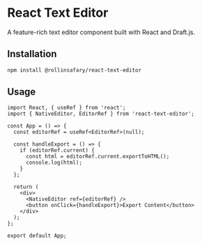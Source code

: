 # React Text Editor

A feature-rich text editor component built with React and Draft.js.

## Installation

```bash
npm install @rollinsafary/react-text-editor
```

## Usage

```tsx
import React, { useRef } from 'react';
import { NativeEditor, EditorRef } from 'react-text-editor';

const App = () => {
  const editorRef = useRef<EditorRef>(null);

  const handleExport = () => {
    if (editorRef.current) {
      const html = editorRef.current.exportToHTML();
      console.log(html);
    }
  };

  return (
    <div>
      <NativeEditor ref={editorRef} />
      <button onClick={handleExport}>Export Content</button>
    </div>
  );
};

export default App;
```